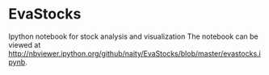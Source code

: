 # EvaStocks
Ipython notebook for stock analysis and visualization
The notebook can be viewed at http://nbviewer.ipython.org/github/naity/EvaStocks/blob/master/evastocks.ipynb.
